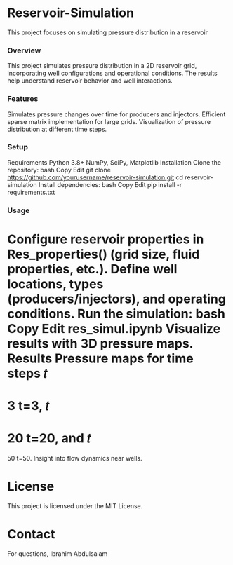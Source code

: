 # Reservoir-Simulation
This project focuses on simulating pressure distribution in a reservoir

### Overview
This project simulates pressure distribution in a 2D reservoir grid, incorporating well configurations and operational conditions. The results help understand reservoir behavior and well interactions.

### Features
Simulates pressure changes over time for producers and injectors.
Efficient sparse matrix implementation for large grids.
Visualization of pressure distribution at different time steps.

### Setup
Requirements
Python 3.8+
NumPy, SciPy, Matplotlib
Installation
Clone the repository:
bash
Copy
Edit
git clone https://github.com/yourusername/reservoir-simulation.git
cd reservoir-simulation
Install dependencies:
bash
Copy
Edit
pip install -r requirements.txt

### Usage
Configure reservoir properties in Res_properties() (grid size, fluid properties, etc.).
Define well locations, types (producers/injectors), and operating conditions.
Run the simulation:
bash
Copy
Edit
res_simul.ipynb
Visualize results with 3D pressure maps.
Results
Pressure maps for time steps 
𝑡
=
3
t=3, 
𝑡
=
20
t=20, and 
𝑡
=
50
t=50.
Insight into flow dynamics near wells.

# License
This project is licensed under the MIT License.

# Contact
For questions, Ibrahim Abdulsalam


